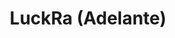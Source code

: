 ---
title: LuckRa (Adelante)
category: 01_artistas
designSlug: luckra-cabezota-adelante
image: '/products/cabezotas/luckra-adelante/principal.jpg'
imageHover: '/products/cabezotas/luckra-adelante/normal.jpg'
prendas: [
    
    {   
        title: 'Remera',
        slug: 'remera',          
        image: '/products/cabezotas/luckra-adelante/normal.jpg',
        price: 'remerasPrecio',
        talles: 'remerasTalles'
    },
    {
        title: 'Remera Oversize',
        slug: 'remera-oversize',
        image: '/products/cabezotas/luckra-adelante/oversize.jpg',
        price: 'oversizePrecio',
        talles: 'oversizeTalles'
    },
    {
        title: 'Musculosa M',
        slug: 'musculosa-mujer',
        image: '/products/cabezotas/luckra-adelante/musculosa.jpg',
        price: 'musculosaPrecio',
        talles: 'musculosasMujerTalles'
    },
     {
        title: 'Musculosa H',
        slug: 'musculoso',
        image: '/products/cabezotas/luckra-adelante/musculoso.jpg',
        price: 'musculosaPrecio',
        talles: 'musculosasHombreTalles'
    },
    {
        title: 'Pupera Oversize',
        slug: 'pupera-oversize',
        image: '/products/cabezotas/luckra-adelante/pupera.jpg',
        price: 'remerasPrecio',
        talles: 'oversizePuperasTalles'
    },
     {
         title: 'Buzo',
         slug: 'buzo',
         image: '/products/cabezotas/luckra-adelante/buzo.jpg',
         price: buzosPrecio,
        talles: 'BuzosTalles'
     },
]
---